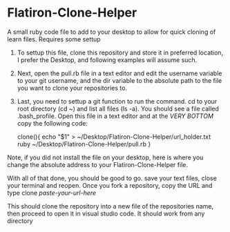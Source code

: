 # Flatiron-Clone-Helper
A small ruby code file to add to your desktop to allow for quick cloning of learn files. Requires some settup


1. To settup this file, clone this repository and store it in preferred location, I prefer the Desktop, and following examples will
assume such.

2. Next, open the pull.rb file in a text editor and edit the username variable to your git username, and the dir
variable to the absolute path to the file you want to clone your repositories to.

3. Last, you need to settup a git function to run the command. cd to your root directory (cd ~) and list all files (ls -a).
You should see a file called .bash_profile. Open this file in a text editor and at the *VERY BOTTOM* copy the following code:

    clone(){
      echo "$1" > ~/Desktop/Flatiron-Clone-Helper/url_holder.txt
      ruby ~/Desktop/Flatiron-Clone-Helper/pull.rb
    }
    
Note, if you did not install the file on your desktop, here is where you change the absolute address to your Flatiron-Clone-Helper
file.




With all of that done, you should be good to go. save your text files, close your terminal and reopen. Once you fork
a repository, copy the URL and type           clone *paste-your-url-here*

This should clone the repository into a new file of the repositories name, then proceed to open it in visual studio code.
It should work from any directory
